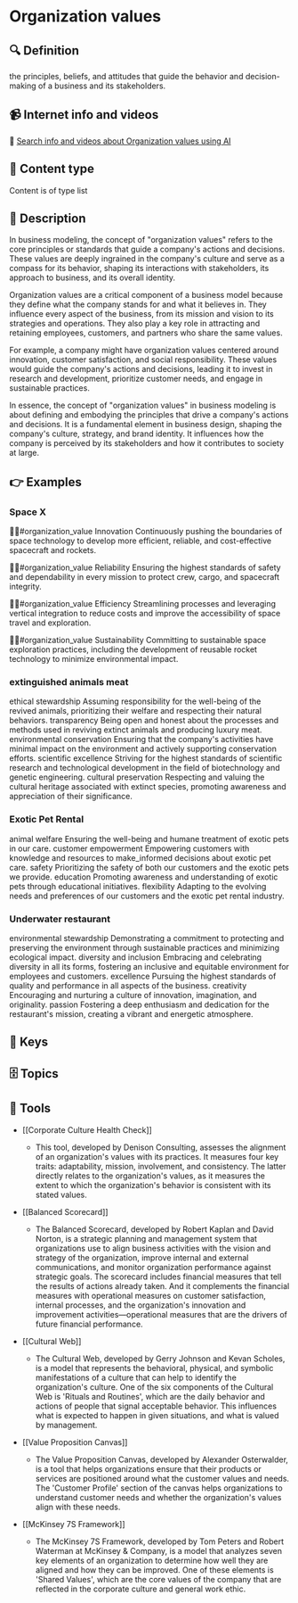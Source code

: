 
# Organization values


## 🔍 Definition
the principles, beliefs, and attitudes that guide the behavior and decision-making of a business and its stakeholders.


## 📹 Internet info and videos
🤖 [Search info and videos about Organization values using AI](https://www.perplexity.ai/search?q=videos+about+Organization+values:+the+principles,+beliefs,+and+attitudes+that+guide+the+behavior+and+decision-making+of+a+business+and+its+stakeholders.
)


## 📰 Content type 
Content is of type list

## 📖 Description
  In business modeling, the concept of "organization values" refers to the core principles or standards that guide a company's actions and decisions. These values are deeply ingrained in the company's culture and serve as a compass for its behavior, shaping its interactions with stakeholders, its approach to business, and its overall identity.
  
  Organization values are a critical component of a business model because they define what the company stands for and what it believes in. They influence every aspect of the business, from its mission and vision to its strategies and operations. They also play a key role in attracting and retaining employees, customers, and partners who share the same values.
  
  For example, a company might have organization values centered around innovation, customer satisfaction, and social responsibility. These values would guide the company's actions and decisions, leading it to invest in research and development, prioritize customer needs, and engage in sustainable practices.
  
  In essence, the concept of "organization values" in business modeling is about defining and embodying the principles that drive a company's actions and decisions. It is a fundamental element in business design, shaping the company's culture, strategy, and brand identity. It influences how the company is perceived by its stakeholders and how it contributes to society at large.


## 👉 Examples
  ### Space X
  🏢🌟#organization_value Innovation
  Continuously pushing the boundaries of space technology to develop more efficient, reliable, and cost-effective spacecraft and rockets.
  
  🏢🌟#organization_value Reliability
  Ensuring the highest standards of safety and dependability in every mission to protect crew, cargo, and spacecraft integrity.
  
  🏢🌟#organization_value Efficiency
  Streamlining processes and leveraging vertical integration to reduce costs and improve the accessibility of space travel and exploration.
  
  🏢🌟#organization_value Sustainability
  Committing to sustainable space exploration practices, including the development of reusable rocket technology to minimize environmental impact.
  ### 
  
  ### extinguished animals meat
   ethical stewardship
  	Assuming responsibility for the well-being of the revived animals, prioritizing their welfare and respecting their natural behaviors.
   transparency
  	Being open and honest about the processes and methods used in reviving extinct animals and producing luxury meat.
   environmental conservation
  	Ensuring that the company's activities have minimal impact on the environment and actively supporting conservation efforts.
   scientific excellence
  	Striving for the highest standards of scientific research and technological development in the field of biotechnology and genetic engineering.
   cultural preservation
  	Respecting and valuing the cultural heritage associated with extinct species, promoting awareness and appreciation of their significance.
  ### Exotic Pet Rental
   animal welfare
  	Ensuring the well-being and humane treatment of exotic pets in our care.
   customer empowerment
  	Empowering customers with knowledge and resources to make_informed decisions about exotic pet care.
   safety
  	Prioritizing the safety of both our customers and the exotic pets we provide.
   education
  	Promoting awareness and understanding of exotic pets through educational initiatives.
   flexibility
  	Adapting to the evolving needs and preferences of our customers and the exotic pet rental industry.
  ### Underwater restaurant
   environmental stewardship
  	Demonstrating a commitment to protecting and preserving the environment through sustainable practices and minimizing ecological impact.
   diversity and inclusion
  	Embracing and celebrating diversity in all its forms, fostering an inclusive and equitable environment for employees and customers.
   excellence
  	Pursuing the highest standards of quality and performance in all aspects of the business.
   creativity
  	Encouraging and nurturing a culture of innovation, imagination, and originality.
   passion
  	Fostering a deep enthusiasm and dedication for the restaurant's mission, creating a vibrant and energetic atmosphere.


## 🔑 Keys
  


## 🗄️ Topics
  


## 🧰 Tools
  - [[Corporate Culture Health Check]]
    - This tool, developed by Denison Consulting, assesses the alignment of an organization's values with its practices. It measures four key traits: adaptability, mission, involvement, and consistency. The latter directly relates to the organization's values, as it measures the extent to which the organization's behavior is consistent with its stated values.
  
  - [[Balanced Scorecard]]
    - The Balanced Scorecard, developed by Robert Kaplan and David Norton, is a strategic planning and management system that organizations use to align business activities with the vision and strategy of the organization, improve internal and external communications, and monitor organization performance against strategic goals. The scorecard includes financial measures that tell the results of actions already taken. And it complements the financial measures with operational measures on customer satisfaction, internal processes, and the organization's innovation and improvement activities—operational measures that are the drivers of future financial performance.
  
  - [[Cultural Web]]
    - The Cultural Web, developed by Gerry Johnson and Kevan Scholes, is a model that represents the behavioral, physical, and symbolic manifestations of a culture that can help to identify the organization's culture. One of the six components of the Cultural Web is 'Rituals and Routines', which are the daily behavior and actions of people that signal acceptable behavior. This influences what is expected to happen in given situations, and what is valued by management.
  
  - [[Value Proposition Canvas]]
    - The Value Proposition Canvas, developed by Alexander Osterwalder, is a tool that helps organizations ensure that their products or services are positioned around what the customer values and needs. The 'Customer Profile' section of the canvas helps organizations to understand customer needs and whether the organization's values align with these needs.
  
  - [[McKinsey 7S Framework]]
    - The McKinsey 7S Framework, developed by Tom Peters and Robert Waterman at McKinsey & Company, is a model that analyzes seven key elements of an organization to determine how well they are aligned and how they can be improved. One of these elements is 'Shared Values', which are the core values of the company that are reflected in the corporate culture and general work ethic.
